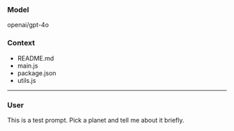 ### Model
openai/gpt-4o

### Context
- README.md
- main.js
- package.json
- utils.js

-----------

### User
This is a test prompt. Pick a planet and tell me about it briefly.
